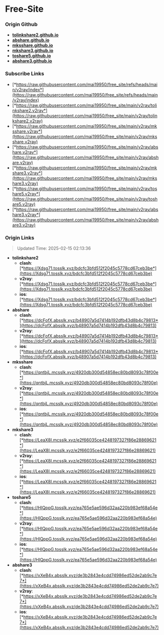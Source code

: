 # Free-Site

### Origin Github

- [**tolinkshare2.github.io**](https://github.com/tolinkshare2/tolinkshare2.github.io)
- [**abshare.github.io**](https://github.com/abshare/abshare.github.io)
- [**mksshare.github.io**](https://github.com/mksshare/mksshare.github.io)
- [**mkshare3.github.io**](https://github.com/mkshare3/mkshare3.github.io)
- [**toshare5.github.io**](https://github.com/toshare5/toshare5.github.io)
- [**abshare3.github.io**](https://github.com/abshare3/abshare3.github.io)

### Subscribe Links

- [*https://raw.githubusercontent.com/mai19950/free_site/refs/heads/main/v2ray/index*](https://raw.githubusercontent.com/mai19950/free_site/refs/heads/main/v2ray/index)
- [*https://raw.githubusercontent.com/mai19950/free_site/main/v2ray/tolinkshare2.v2ray*](https://raw.githubusercontent.com/mai19950/free_site/main/v2ray/tolinkshare2.v2ray)
- [*https://raw.githubusercontent.com/mai19950/free_site/main/v2ray/mksshare.v2ray*](https://raw.githubusercontent.com/mai19950/free_site/main/v2ray/mksshare.v2ray)
- [*https://raw.githubusercontent.com/mai19950/free_site/main/v2ray/abshare.v2ray*](https://raw.githubusercontent.com/mai19950/free_site/main/v2ray/abshare.v2ray)
- [*https://raw.githubusercontent.com/mai19950/free_site/main/v2ray/mkshare3.v2ray*](https://raw.githubusercontent.com/mai19950/free_site/main/v2ray/mkshare3.v2ray)
- [*https://raw.githubusercontent.com/mai19950/free_site/main/v2ray/toshare5.v2ray*](https://raw.githubusercontent.com/mai19950/free_site/main/v2ray/toshare5.v2ray)
- [*https://raw.githubusercontent.com/mai19950/free_site/main/v2ray/abshare3.v2ray*](https://raw.githubusercontent.com/mai19950/free_site/main/v2ray/abshare3.v2ray)

### Origin Links

> Updated Time: 2025-02-15 02:13:36

- **tolinkshare2**
  - **clash**: [*https://Xdsg71.tosslk.xyz/bdcfc3bfd512f2045c5778cd67ceb3be*](https://Xdsg71.tosslk.xyz/bdcfc3bfd512f2045c5778cd67ceb3be)
  - **v2ray**: [*https://Xdsg71.tosslk.xyz/bdcfc3bfd512f2045c5778cd67ceb3be*](https://Xdsg71.tosslk.xyz/bdcfc3bfd512f2045c5778cd67ceb3be)
  - **ios**: [*https://Xdsg71.tosslk.xyz/bdcfc3bfd512f2045c5778cd67ceb3be*](https://Xdsg71.tosslk.xyz/bdcfc3bfd512f2045c5778cd67ceb3be)
- **abshare**
  - **clash**: [*https://dcFofX.absslk.xyz/b48907a5d7414b192dfb43d8b4c79813*](https://dcFofX.absslk.xyz/b48907a5d7414b192dfb43d8b4c79813)
  - **v2ray**: [*https://dcFofX.absslk.xyz/b48907a5d7414b192dfb43d8b4c79813*](https://dcFofX.absslk.xyz/b48907a5d7414b192dfb43d8b4c79813)
  - **ios**: [*https://dcFofX.absslk.xyz/b48907a5d7414b192dfb43d8b4c79813*](https://dcFofX.absslk.xyz/b48907a5d7414b192dfb43d8b4c79813)
- **mksshare**
  - **clash**: [*https://qntbjL.mcsslk.xyz/4920db300d54858ec80bd8093c78f00e*](https://qntbjL.mcsslk.xyz/4920db300d54858ec80bd8093c78f00e)
  - **v2ray**: [*https://qntbjL.mcsslk.xyz/4920db300d54858ec80bd8093c78f00e*](https://qntbjL.mcsslk.xyz/4920db300d54858ec80bd8093c78f00e)
  - **ios**: [*https://qntbjL.mcsslk.xyz/4920db300d54858ec80bd8093c78f00e*](https://qntbjL.mcsslk.xyz/4920db300d54858ec80bd8093c78f00e)
- **mkshare3**
  - **clash**: [*https://LeaX8I.mcsslk.xyz/e2f66035ce4248197327f86e28869621*](https://LeaX8I.mcsslk.xyz/e2f66035ce4248197327f86e28869621)
  - **v2ray**: [*https://LeaX8I.mcsslk.xyz/e2f66035ce4248197327f86e28869621*](https://LeaX8I.mcsslk.xyz/e2f66035ce4248197327f86e28869621)
  - **ios**: [*https://LeaX8I.mcsslk.xyz/e2f66035ce4248197327f86e28869621*](https://LeaX8I.mcsslk.xyz/e2f66035ce4248197327f86e28869621)
- **toshare5**
  - **clash**: [*https://HIQppG.tosslk.xyz/ea765e5ae596d32aa220b983ef68a54e*](https://HIQppG.tosslk.xyz/ea765e5ae596d32aa220b983ef68a54e)
  - **v2ray**: [*https://HIQppG.tosslk.xyz/ea765e5ae596d32aa220b983ef68a54e*](https://HIQppG.tosslk.xyz/ea765e5ae596d32aa220b983ef68a54e)
  - **ios**: [*https://HIQppG.tosslk.xyz/ea765e5ae596d32aa220b983ef68a54e*](https://HIQppG.tosslk.xyz/ea765e5ae596d32aa220b983ef68a54e)
- **abshare3**
  - **clash**: [*https://xXeB4x.absslk.xyz/de3b2843e4cdd74986ed52de2ab9c7e7*](https://xXeB4x.absslk.xyz/de3b2843e4cdd74986ed52de2ab9c7e7)
  - **v2ray**: [*https://xXeB4x.absslk.xyz/de3b2843e4cdd74986ed52de2ab9c7e7*](https://xXeB4x.absslk.xyz/de3b2843e4cdd74986ed52de2ab9c7e7)
  - **ios**: [*https://xXeB4x.absslk.xyz/de3b2843e4cdd74986ed52de2ab9c7e7*](https://xXeB4x.absslk.xyz/de3b2843e4cdd74986ed52de2ab9c7e7)
